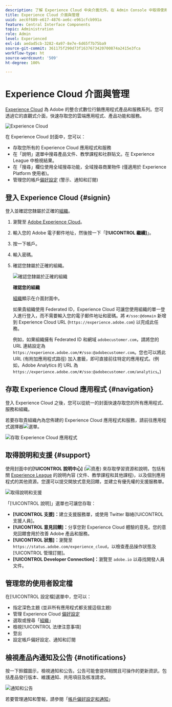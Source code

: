 ```yaml
---
description: 了解 Experience Cloud 中央介面元件。在 Admin Console 中取得使用者和產品管理的說明；啟用 Experience Cloud 服務的應用程式。取得客群庫、客戶屬性、Experience Cloud 資產等項目的相關說明。
title: Experience Cloud 介面與管理
uuid: aec6f689-e617-4876-ae6c-e961cfcb991a
feature: Central Interface Components
topic: Administration
role: Admin
level: Experienced
exl-id: aedad5cb-3282-4a97-8e7e-6d65f7b75ba9
source-git-commit: 361175f290d73f1637673420700874a2415e3fca
workflow-type: ht
source-wordcount: '509'
ht-degree: 100%

---
```


# Experience Cloud 介面與管理

[Experience Cloud](https://experience.adobe.com) 為 Adobe 的整合式數位行銷應用程式產品和服務系列。您可透過它的直觀式介面，快速存取您的雲端應用程式、產品功能和服務。

![Experience Cloud](assets/landing.png)

在 Experience Cloud 封面中，您可以：

* 存取您所有的 Experience Cloud 應用程式和服務
* 在「說明」選單中搜尋產品文件、教學課程和社群貼文。在 Experience League 中檢視結果。
* 在「搜尋」欄位使用全域搜尋功能，全域搜尋商業物件 (僅適用於 Experience Platform 使用者)。
* 管理您的帳戶[偏好設定](features/account-preferences.md) (警示、通知和訂閱)

## 登入 Experience Cloud {#signin}

登入並確認您隸屬於正確的[組織](administration/organizations.md)。

1. 瀏覽至 [Adobe Experience Cloud](https://experience.adobe.com)。
1. 輸入您的 Adobe 電子郵件地址，然後按一下「**[!UICONTROL 繼續]**」。
1. 按一下帳戶。
1. 輸入密碼。
1. 確認您隸屬於正確的組織。

   ![確認您隸屬於正確的組織](assets/organizations-menu.png)

   **確認您的組織**

   [組織](administration/organizations.md)顯示在介面封面中。

   如果貴組織使用 Federated ID，Experience Cloud 可讓您使用組織的單一登入進行登入，而不需要輸入您的電子郵件地址和密碼。將 `#/sso:@domain` 新增到 Experience Cloud URL (`https://experience.adobe.com`) 以完成此任務。

   例如，如果組織擁有 Federated ID 和網域 `adobecustomer.com`，請將您的 URL 連結設定為 `https://experience.adobe.com/#/sso:@adobecustomer.com`。您也可以將此 URL (有附加應用程式路徑) 加入書籤，即可直接前往特定的應用程式。(例如，Adobe Analytics 的 URL 為 `https://experience.adobe.com/#/sso:@adobecustomer.com/analytics`。)

## 存取 Experience Cloud 應用程式 {#navigation}

登入 Experience Cloud 之後，您可以從統一的封面快速存取您的所有應用程式、服務和組織。

若要存取貴組織內為您佈建的 Experience Cloud 應用程式和服務，請前往應用程式選擇器![選單](assets/apps-icon.png)。

![存取 Experience Cloud 應用程式](assets/platform-core-services.png)

## 取得說明和支援 {#support}

使用封面中的&#x200B;**[!UICONTROL 說明中心]** (![資產](assets/help-icon.png)) 來存取學習資源和說明，包括有關 [Experience League](https://experienceleague.adobe.com/zh-hant#home) 的說明內容 (文件、教學課程和其他課程)，以及個別應用程式的其他資源。您還可以提交開放式意見回饋，並建立有優先權的支援服務單。

![取得說明和支援](assets/search-menu.png)

「[!UICONTROL 說明]」選單也可讓您存取：

* **[!UICONTROL 支援]：**&#x200B;建立支援服務單，或使用 Twitter 聯絡[!UICONTROL 支援人員]。
* **[!UICONTROL 意見回饋]：**&#x200B;分享您對 Experience Cloud 體驗的意見。您的意見回饋會用於改善 Adobe 產品和服務。
* **[!UICONTROL 狀態]：**&#x200B;瀏覽至 `https://status.adobe.com/experience_cloud`，以檢查產品操作狀態及[!UICONTROL 管理訂閱]。
* **[!UICONTROL Developer Connection]：**&#x200B;瀏覽至 `adobe.io` 以尋找開發人員文件。

## 管理您的使用者設定檔

在[!UICONTROL 設定檔]選單中，您可以：

* 指定深色主題 (並非所有應用程式都支援這個主題)
* 管理 Experience Cloud [偏好設定](features/account-preferences.md)
* 選取或搜尋「[組織](administration/organizations.md)」
* 檢視[!UICONTROL 法律注意事項]
* 登出
* 設定帳戶偏好設定、通知和訂閱

## 檢視產品內通知及公告 {#notifications}

按一下鈴鐺圖示，檢視通知和公告。公告可能會提供相關且可操作的更新資訊，包括產品發行版本、維護通知、共用項目及核准請求。

![通知和公告](assets/notifications-menu-small.png)

若要管理通知和警報，請參閱「[帳戶偏好設定和通知](features/account-preferences.md)」
